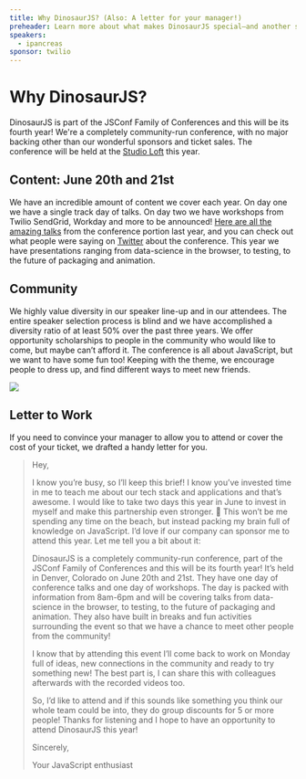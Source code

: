 ```yaml
---
title: Why DinosaurJS? (Also: A letter for your manager!)
preheader: Learn more about what makes DinosaurJS special—and another speaker!
speakers:
  - ipancreas
sponsor: twilio
---
```


# Why DinosaurJS?

DinosaurJS is part of the JSConf Family of Conferences and this will be its fourth year! We're a completely community-run conference, with no major backing other than our wonderful sponsors and ticket sales. The conference will be held at the [Studio Loft](http://www.artscomplex.com/venues/detail/studio-loft) this year.

## Content: June 20th and 21st

We have an incredible amount of content we cover each year. On day one we have a single track day of talks. On day two we have workshops from Twilio SendGrid, Workday and more to be announced! [Here are all the amazing talks](http://confreaks.tv/events/dinosaurjs2018) from the conference portion last year, and you can check out what people were saying on [Twitter](https://twitter.com/hashtag/dinojs?vertical=default&src=hash) about the conference. This year we have presentations ranging from data-science in the browser, to testing, to the future of packaging and animation.


## Community

We highly value diversity in our speaker line-up and in our attendees. The entire speaker selection process is blind and we have accomplished a diversity ratio of at least 50% over the past three years. We offer opportunity scholarships to people in the community who would like to come, but maybe can’t afford it. The conference is all about JavaScript, but we want to have some fun too! Keeping with the theme, we encourage people to dress up, and find different ways to meet new friends.

![](https://paper-attachments.dropbox.com/s_7213C0DAD04528706369F1E373299CBDDEDF92B837D391D40174DDAB3A772837_1557964917102_file.jpeg)

## Letter to Work

If you need to convince your manager to allow you to attend or cover the cost of your ticket, we drafted a handy letter for you.

> Hey,
> 
> I know you’re busy, so I’ll keep this brief! I know you’ve invested time in me to teach me about our tech stack and applications and that’s awesome. I would like to take two days this year in June to invest in myself and make this partnership even stronger. 💪 This won’t be me spending any time on the beach, but instead packing my brain full of knowledge on JavaScript. I’d love if our company can sponsor me to attend this year. Let me tell you a bit about it:
> 
> DinosaurJS is a completely community-run conference, part of the JSConf Family of Conferences and this will be its fourth year! It’s held in Denver, Colorado on June 20th and 21st. They have one day of conference talks and one day of workshops. The day is packed with information from 8am-6pm and will be covering talks from data-science in the browser, to testing, to the future of packaging and animation. They also have built in breaks and fun activities surrounding the event so that we have a chance to meet other people from the community! 
> 
> I know that by attending this event I’ll come back to work on Monday full of ideas, new connections in the community and ready to try something new! The best part is, I can share this with colleagues afterwards with the recorded videos too. 
> 
> So, I’d like to attend and if this sounds like something you think our whole team could be into, they do group discounts for 5 or more people! Thanks for listening and I hope to have an opportunity to attend DinosaurJS this year!
> 
> Sincerely,
> 
> Your JavaScript enthusiast
